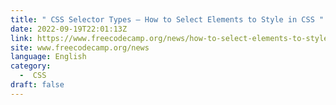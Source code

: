 ```yaml
---
title: " CSS Selector Types – How to Select Elements to Style in CSS "
date: 2022-09-19T22:01:13Z
link: https://www.freecodecamp.org/news/how-to-select-elements-to-style-in-css/?utm_medium=RSS&utm_source=news.12bit.vn
site: www.freecodecamp.org/news
language: English
category:
  -  CSS 
draft: false
---
```

